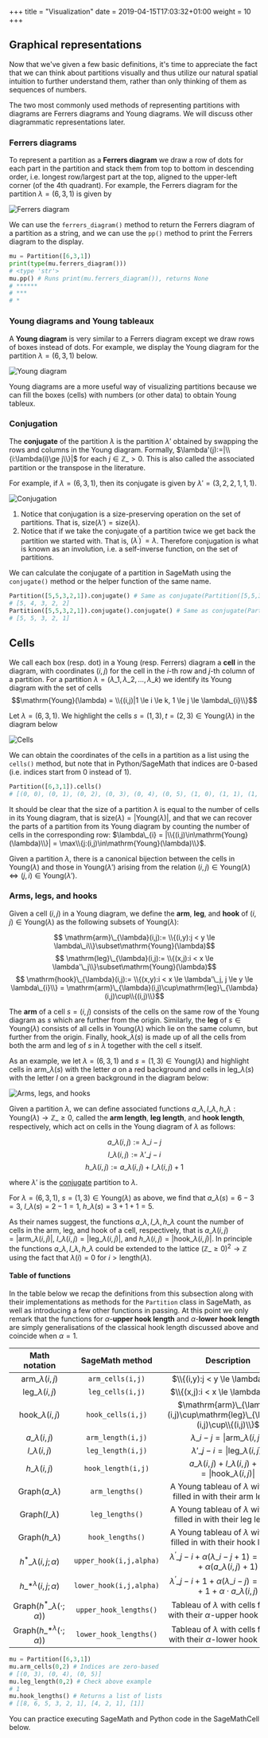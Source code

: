 +++
title = "Visualization"
date =  2019-04-15T17:03:32+01:00
weight = 10
+++

## Graphical representations

Now that we've given a few basic definitions, it's time to appreciate the fact that we can think about partitions visually and thus utilize our natural spatial intuition to further understand them, rather than only thinking of them as sequences of numbers.

The two most commonly used methods of representing partitions with diagrams are Ferrers diagrams and Young diagrams. We will discuss other diagrammatic representations later.

### Ferrers diagrams

To represent a partition as a **Ferrers diagram** we draw a row of dots for each part in the partition and stack them from top to bottom in descending order, i.e. longest row/largest part at the top, aligned to the upper-left corner (of the 4th quadrant). For example, the Ferrers diagram for the partition $\lambda = (6,3,1)$ is given by

![Ferrers diagram](/tutorial-partitions/img/ferrers_diagram.png)

We can use the `ferrers_diagram()` method to return the Ferrers diagram of a partition as a string, and we can use the `pp()` method to print the Ferrers diagram to the display.

```python
mu = Partition([6,3,1])
print(type(mu.ferrers_diagram()))
# <type 'str'>
mu.pp() # Runs print(mu.ferrers_diagram()), returns None
# ******
# ***
# *
```

### Young diagrams and Young tableaux

A **Young diagram** is very similar to a Ferrers diagram except we draw rows of boxes instead of dots. For example, we display the Young diagram for the partition $\lambda = (6,3,1)$ below.

![Young diagram](/tutorial-partitions/img/young_diagram.png)

Young diagrams are a more useful way of visualizing partitions because we can fill the boxes (cells) with numbers (or other data) to obtain Young tableux.

### Conjugation

The **conjugate** of the partition $\lambda$ is the partition $\lambda'$ obtained by swapping the rows and columns in the Young diagram. Formally, $\lambda'(j):=|\\{i:\lambda(i)\ge j\\}|$ for each $j\in \mathbb{Z}\_{>0}$. This is also called the associated partition or the transpose in the literature.

For example, if $\lambda = (6,3,1)$, then its conjugate is given by $\lambda'=(3, 2, 2, 1, 1, 1)$.

![Conjugation](/tutorial-partitions/img/conjugation.png)

1. Notice that conjugation is a size-preserving operation on the set of partitions. That is, $\mathrm{size}(\lambda')=\mathrm{size}(\lambda)$.
2. Notice that if we take the conjugate of a partition twice we get back the partition we started with. That is, $(\lambda^\prime)^\prime=\lambda$. Therefore conjugation is what is known as an involution, i.e. a self-inverse function, on the set of partitions.

We can calculate the conjugate of a partition in SageMath using the `conjugate()` method or the helper function of the same name.

```python
Partition([5,5,3,2,1]).conjugate() # Same as conjugate(Partition([5,5,3,2,1])) 
# [5, 4, 3, 2, 2]
Partition([5,5,3,2,1]).conjugate().conjugate() # Same as conjugate(Partition([5, 4, 3, 2, 2]))
# [5, 5, 3, 2, 1]
```

## Cells

We call each box (resp. dot) in a Young (resp. Ferrers) diagram a **cell** in the diagram, with coordinates $(i,j)$ for the cell in the $i$-th row and $j$-th column of a partition. For a partition $\lambda=(\lambda\_{1},\lambda\_{2},\ldots,\lambda\_{k})$ we identify its Young diagram with the set of cells $$\mathrm{Young}(\lambda) = \\{(i,j)|1 \le i \le k, 1 \le j \le \lambda\_{i}\\}$$

Let $\lambda = (6,3,1)$. We highlight the cells $s = (1,3), t = (2,3) \in \mathrm{Young}(\lambda)$ in the diagram below

![Cells](/tutorial-partitions/img/cells.png)

We can obtain the coordinates of the cells in a partition as a list using the `cells()` method, but note that in Python/SageMath that indices are $0$-based (i.e. indices start from $0$ instead of $1$).

```python
Partition([6,3,1]).cells()
# [(0, 0), (0, 1), (0, 2), (0, 3), (0, 4), (0, 5), (1, 0), (1, 1), (1, 2), (2, 0)]
```

It should be clear that the size of a partition $\lambda$ is equal to the number of cells in its Young diagram, that is $\mathrm{size}(\lambda) = |\mathrm{Young}(\lambda)|$, and that we can recover the parts of a partition from its Young diagram by counting the number of cells in the corresponding row: $\lambda\_{i} = |\\{(i,j)\in\mathrm{Young}(\lambda)\\}| = \max\\{j:(i,j)\in\mathrm{Young}(\lambda)\\}$.

Given a partition $\lambda$, there is a canonical bijection between the cells in $\mathrm{Young}(\lambda)$ and those in $\mathrm{Young}(\lambda')$ arising from the relation $(i,j)\in\mathrm{Young}(\lambda)\iff(j,i)\in\mathrm{Young}(\lambda')$.

### Arms, legs, and hooks

Given a cell $(i,j)$ in a Young diagram, we define the **arm**, **leg**, and **hook** of $(i,j)\in\mathrm{Young}(\lambda)$ as the following subsets of $\mathrm{Young}(\lambda)$:

$$ \mathrm{arm}\_{\lambda}(i,j):= \\{(i,y):j < y \le \lambda\_i\\}\subset\mathrm{Young}(\lambda)$$
$$ \mathrm{leg}\_{\lambda}(i,j):= \\{(x,j):i < x \le \lambda'\_j\\}\subset\mathrm{Young}(\lambda)$$
$$ \mathrm{hook}\_{\lambda}(i,j):= \\{(x,y):i < x \le \lambda'\_j, j \le y \le \lambda\_{i}\\} = \mathrm{arm}\_{\lambda}(i,j)\cup\mathrm{leg}\_{\lambda}(i,j)\cup\\{(i,j)\\}$$

The **arm** of a cell $s=(i,j)$ consists of the cells on the same row of the Young diagram as $s$ which are further from the origin. Similarly, the **leg** of $s\in\mathrm{Young}(\lambda)$ consists of all cells in $\mathrm{Young}(\lambda)$ which lie on the same column, but further from the origin. Finally, $\mathrm{hook}\_{\lambda}(s)$ is made up of all the cells from both the arm and leg of $s$ in $\lambda$ together with the cell $s$ itself.

As an example, we let $\lambda = (6,3,1)$ and $s = (1,3)\in \mathrm{Young}(\lambda)$ and highlight cells in $\mathrm{arm}\_{\lambda}(s)$ with the letter $a$ on a red background and cells in $\mathrm{leg}\_{\lambda}(s)$ with the letter $l$ on a green background in the diagram below:

![Arms, legs, and hooks](/tutorial-partitions/img/arm_leg_hook.png)

Given a partition $\lambda$, we can define associated functions $a\_{\lambda},l\_{\lambda},h\_{\lambda}:\mathrm{Young}(\lambda)\to\mathbb{Z}\_{\ge0}$, called the **arm length**, **leg length**, and **hook length**, respectively, which act on cells in the Young diagram of $\lambda$ as follows:

$$ a\_{\lambda}(i,j):=\lambda\_i - j $$
$$ l\_{\lambda}(i,j):=\lambda'\_j - i $$
$$ h\_{\lambda}(i,j):= a\_{\lambda}(i,j) + l\_{\lambda}(i,j) + 1 $$

where $\lambda'$ is the [conjugate](#conjugation) partition to $\lambda$.

For $\lambda = (6,3,1)$, $s = (1,3)\in \mathrm{Young}(\lambda)$ as above, we find that $a\_{\lambda}(s) = 6 - 3 = 3$, $l\_{\lambda}(s) = 2 - 1 = 1$, $h\_{\lambda}(s) = 3 + 1 + 1 = 5$.

As their names suggest, the functions $a\_{\lambda},l\_{\lambda},h\_{\lambda}$ count the number of cells in the arm, leg, and hook of a cell, respectively, that is $a\_{\lambda}(i,j)=|\mathrm{arm}\_{\lambda}(i,j)|$, $l\_{\lambda}(i,j)=|\mathrm{leg}\_{\lambda}(i,j)|$, and $h\_{\lambda}(i,j)=|\mathrm{hook}\_{\lambda}(i,j)|$. In principle the functions $a\_{\lambda},l\_{\lambda},h\_{\lambda}$ could be extended to the lattice $(\mathbb{Z}\_{\ge0})^{2}\to\mathbb{Z}$ using the fact that $\lambda(i)=0$ for $i>\mathrm{length}(\lambda)$.

#### Table of functions

In the table below we recap the definitions from this subsection along with their implementations as methods for the `Partition` class in SageMath, as well as introducing a few other functions in passing. At this point we only remark that the functions for $\alpha$-**upper hook length** and $\alpha$-**lower hook length** are simply generalisations of the classical hook length discussed above and coincide when $\alpha=1$.

| Math notation | SageMath method | Description |
|:-------------:|:---------------:|:-----------:|
| $\mathrm{arm}\_{\lambda}(i,j)$ | `arm_cells(i,j)` | $\\{(i,y):j < y \le \lambda\_i\\}$ |
| $\mathrm{leg}\_{\lambda}(i,j)$ | `leg_cells(i,j)` | $\\{(x,j):i < x \le \lambda'\_j\\}$ |
| $\mathrm{hook}\_{\lambda}(i,j)$ | `hook_cells(i,j)` | $\mathrm{arm}\_{\lambda}(i,j)\cup\mathrm{leg}\_{\lambda}(i,j)\cup\\{(i,j)\\}$ |
| $a\_{\lambda}(i,j)$ | `arm_length(i,j)` | $\lambda\_i - j = \|\mathrm{arm}\_{\lambda}(i,j)\|$ |
| $l\_{\lambda}(i,j)$ | `leg_length(i,j)` | $\lambda'\_j - i = \|\mathrm{leg}\_{\lambda}(i,j)\|$ |
| $h\_{\lambda}(i,j)$ | `hook_length(i,j)` | $a\_{\lambda}(i,j) + l\_{\lambda}(i,j) + 1 = \|\mathrm{hook}\_{\lambda}(i,j)\|$ |
| $\mathrm{Graph}(a\_{\lambda})$ | `arm_lengths()` | A Young tableau of $\lambda$ with cells filled in with their arm lengths |
| $\mathrm{Graph}(l\_{\lambda})$ | `leg_lengths()` | A Young tableau of $\lambda$ with cells filled in with their leg lengths |
| $\mathrm{Graph}(h\_{\lambda})$ | `hook_lengths()` | A Young tableau of $\lambda$ with cells filled in with their hook lengths |
| $h^{\ast}\_{\lambda}(i,j;\alpha)$ | `upper_hook(i,j,alpha)` | $\lambda^{\prime}\_j - i + \alpha(\lambda\_i - j + 1) = l\_{\lambda}(i,j) + \alpha(a\_{\lambda}(i,j) + 1)$ |
| $h\_{\ast}^{\lambda}(i,j;\alpha)$ | `lower_hook(i,j,alpha)` | $\lambda^{\prime}\_j - i + 1 + \alpha(\lambda\_i - j) = l\_{\lambda}(i,j) + 1 + \alpha\cdot a\_{\lambda}(i,j)$ |
| $\mathrm{Graph}(h^{\ast}\_{\lambda}(\cdot;\alpha))$ | `upper_hook_lengths()` | Tableau of $\lambda$ with cells filled in with their $\alpha$-upper hook lengths |
| $\mathrm{Graph}(h\_{\ast}^{\lambda}(\cdot;\alpha))$ | `lower_hook_lengths()` | Tableau of $\lambda$ with cells filled in with their $\alpha$-lower hook lengths |

```python
mu = Partition([6,3,1])
mu.arm_cells(0,2) # Indices are zero-based
# [(0, 3), (0, 4), (0, 5)]
mu.leg_length(0,2) # Check above example
# 1
mu.hook_lengths() # Returns a list of lists
# [[8, 6, 5, 3, 2, 1], [4, 2, 1], [1]]
```

You can practice executing SageMath and Python code in the SageMathCell below.

<div class="sage">
  <script type="text/x-sage">
mu = Partition([6,3,1]) # You can edit this code yourself
print(type(mu.ferrers_diagram()))
mu.pp()
print(Partition([5,5,3,2,1]).conjugate())
print(conjugate(Partition([5,5,3,2,1])))
print(type(Partition([5,5,3,2,1]).conjugate()))
print(type(conjugate(Partition([5,5,3,2,1]))))
  </script>
</div>